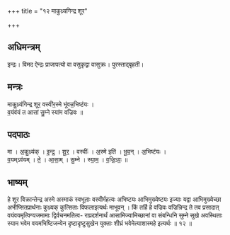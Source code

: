 +++
title = "१२ माकुध्र्यगिन्द्र शूर"

+++
## अधिमन्त्रम्
इन्द्रः। विमद ऐन्द्रः प्राजापत्यो वा वसुकृद्वा वासुक्रः। पुरस्ताद्बृहती।

## मन्त्रः
माकु॒ध्र्य॑गिन्द्र शूर॒ वस्वी॑र॒स्मे भू॑वन्न॒भिष्ट॑यः ।  
व॒यंव॑यं त आसां सु॒म्ने स्या॑म वज्रिवः ॥

## पदपाठः
मा । अ॒कु॒ध्र्य॑क् । इ॒न्द्र॒ । शू॒र॒ । वस्वीः॑ । अ॒स्मे इति॑ । भू॒व॒न् । अ॒भिष्ट॑यः ।  
व॒यम्ऽव॑यम् । ते॒ । आ॒सा॒म् । सु॒म्ने । स्या॒म॒ । व॒ज्रि॒ऽवः॒ ॥

## भाष्यम्
हे शूर विक्रान्तेन्द्र अस्मे अस्माकं स्वभूताः वस्वीर्महत्यः अभिष्टयः आभिमुख्येष्टयः इज्याः यद्वा आभिमुख्येच्छा अभीप्सितप्रार्थनाः कुध्र्यक् कुत्सिताः विफलाइत्यर्थः माभूवन् । किं तर्हि हे वज्रिवः वज्रिन्निन्द्र ते तव प्रसादात् वयंवयमृत्विग्यजमामाः द्विर्वचनमतित्व- राप्रदर्शनार्थं आसामिज्यामिच्छानां वा संबन्धिनि सुम्ने सुखे अवस्थिताः स्याम भवेम वयमभिष्टिजन्येन दृष्टादृष्टुसुखेन युक्ताः शीघ्रं भवेमेत्याशास्महे इत्यर्थः ॥ १२ ॥